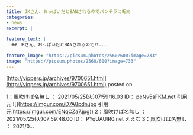 ```yaml
---
title: JKさん、おっぱいだとBANされるのでパンチラに転向
categories:
- news
excerpt: |
  
feature_text: |
  ## JKさん、おっぱいだとBANされるのでパ...
  
feature_image: "https://picsum.photos/2560/600?image=733"
image: "https://picsum.photos/2560/600?image=733"
---
```


[http://vippers.jp/archives/9700651.html](http://vippers.jp/archives/9700651.html)
posted on 

<!--more-->

1：風吹けば名無し ： 2021/05/25(火)07:59:16.03 ID： peNv5sFKM.net 引用元:![](https://imgur.com/D7A8pdn.jpg 引用元:[https://imgur.com/ENqCZa7.jpg)](https://imgur.com/ENqCZa7.jpg)) 2：風吹けば名無し ： 2021/05/25(火)07:59:48.00 ID： PYqUAUlR0.net ええな 3：風吹けば名無し ： 2021/0...
